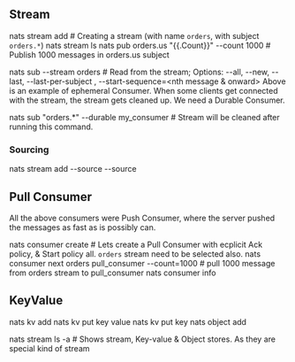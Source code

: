 
## Stream 
nats stream add   # Creating a stream (with name `orders`, with subject `orders.*`)
nats stream ls
nats pub orders.us "{{.Count}}" --count 1000  # Publish 1000 messages in orders.us subject

nats sub --stream orders  # Read from the stream;  Options: --all, --new, --last, --last-per-subject <subject-name>, --start-sequence=<nth message & onward>
Above is an example of ephemeral Consumer. When some clients get connected with the stream, the stream gets cleaned up.  We need a Durable Consumer.

nats sub "orders.*" --durable my_consumer  # Stream will be cleaned after running this command.

### Sourcing
nats stream add --source <STREAM1> --source <STREAM2>



## Pull Consumer

All the above consumers were Push Consumer, where the server pushed the messages as fast as is possibly can.

nats consumer create  # Lets create a Pull Consumer with ecplicit Ack policy, & Start policy all. `orders` stream need to be selected also.
nats consumer next orders pull_consumer --count=1000  # pull 1000 message from orders stream to pull_consumer
nats consumer info




## KeyValue

nats kv add <bucket>
nats kv put <bucket> key value
nats kv put <bucket> key
nats object add <bucket>

nats stream ls -a  # Shows stream, Key-value & Object stores. As they are special kind of stream

